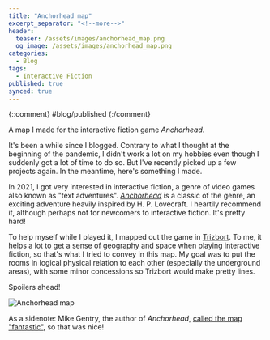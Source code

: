 ```yaml
---
title: "Anchorhead map"
excerpt_separator: "<!--more-->"
header: 
  teaser: /assets/images/anchorhead_map.png
  og_image: /assets/images/anchorhead_map.png
categories:
  - Blog
tags:
  - Interactive Fiction
published: true
synced: true
---
```

{::comment}
#blog/published 
{:/comment}

A map I made for the interactive fiction game _Anchorhead_.

<!--more-->

It's been a while since I blogged. Contrary to what I thought at the beginning of the pandemic, I didn't work a lot on my hobbies even though I suddenly got a lot of time to do so. But I've recently picked up a few projects again. In the meantime, here's something I made.

In 2021, I got very interested in interactive fiction, a genre of video games also known as "text adventures". _[Anchorhead](https://www.anchorhead-game.com)_ is a classic of the genre, an exciting adventure heavily inspired by H. P. Lovecraft. I heartily recommend it, although perhaps not for newcomers to interactive fiction. It's pretty hard!

To help myself while I played it, I mapped out the game in [Trizbort](https://www.trizbort.com/). To me, it helps a lot to get a sense of geography and space when playing interactive fiction, so that's what I tried to convey in this map. My goal was to put the rooms in logical physical relation to each other (especially the underground areas), with some minor concessions so Trizbort would make pretty lines.

Spoilers ahead!

![Anchorhead map](../../assets/images/anchorhead_map.png)

As a sidenote: Mike Gentry, the author of _Anchorhead_, [called the map "fantastic"](https://intfiction.org/t/anchorhead-is-too-hard-for-me/13017/37?u=tobiasvl), so that was nice!
